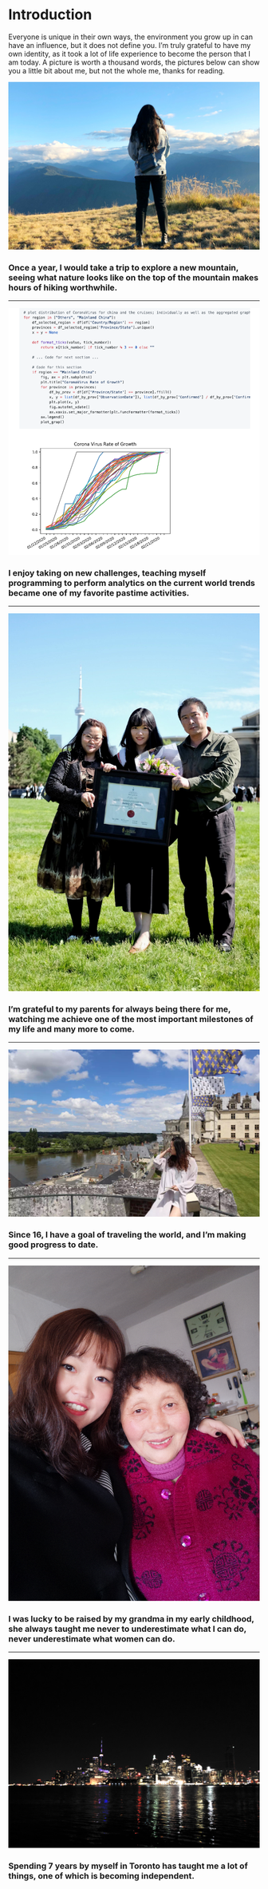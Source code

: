 # Introduction
Everyone is unique in their own ways, the environment you grow up in can have an influence, but it does not define you. I’m truly grateful to have my own identity, as it took a lot of life experience to become the person that I am today. A picture is worth a thousand words, the pictures below can show you a little bit about me, but not the whole me, thanks for reading.

![](imgs/1.JPG)
### Once a year, I would take a trip to explore a new mountain, seeing what nature looks like on the top of the mountain makes hours of hiking worthwhile.
---
![](imgs/2.png)
### I enjoy taking on new challenges, teaching myself programming to perform analytics on the current world trends became one of my favorite pastime activities.
---
![](imgs/3.jpg)
### I’m grateful to my parents for always being there for me, watching me achieve one of the most important milestones of my life and many more to come.
---
![](imgs/4.JPG)
### Since 16, I have a goal of traveling the world, and I’m making good progress to date.
---
![](imgs/5.JPG)
### I was lucky to be raised by my grandma in my early childhood, she always taught me never to underestimate what I can do, never underestimate what women can do.
---
![](imgs/6.JPG)
### Spending 7 years by myself in Toronto has taught me a lot of things, one of which is becoming independent.

<script>
</script>
<!--stackedit_data:
eyJoaXN0b3J5IjpbLTE0MzYyNDM1NjEsMTg5ODcxNTkwLC0yMD
Q2MzYwNDg1LDk4MTQ2MTM0OCwtMTk0NjcxNzU0NSwtMTI5NDE2
NTc5NV19
-->
